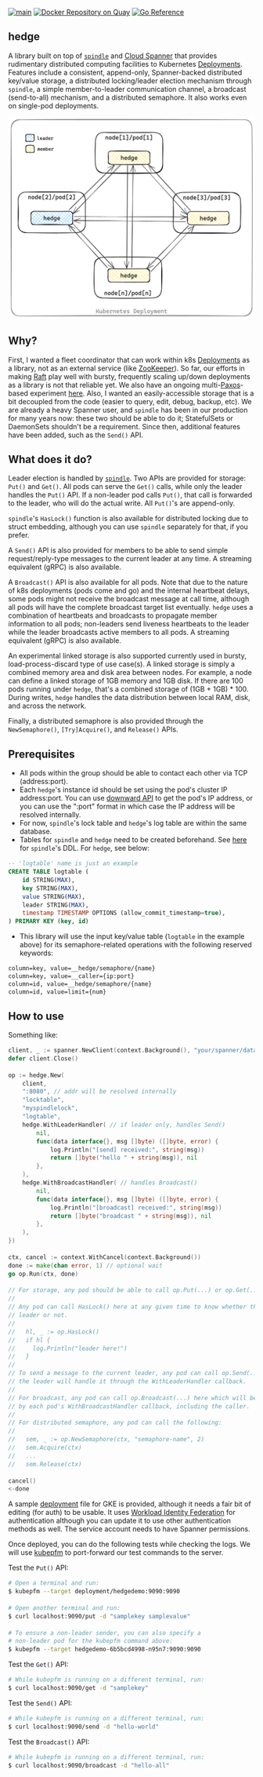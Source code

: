 [![main](https://github.com/flowerinthenight/hedge/actions/workflows/main.yml/badge.svg)](https://github.com/flowerinthenight/hedge/actions/workflows/main.yml)
[![Docker Repository on Quay](https://quay.io/repository/flowerinthenight/hedgedemo/status "Docker Repository on Quay")](https://quay.io/repository/flowerinthenight/hedgedemo)
[![Go Reference](https://pkg.go.dev/badge/github.com/flowerinthenight/hedge.svg)](https://pkg.go.dev/github.com/flowerinthenight/hedge)

## hedge
A library built on top of [`spindle`](https://github.com/flowerinthenight/spindle) and [Cloud Spanner](https://cloud.google.com/spanner) that provides rudimentary distributed computing facilities to Kubernetes [Deployments](https://kubernetes.io/docs/concepts/workloads/controllers/deployment/). Features include a consistent, append-only, Spanner-backed distributed key/value storage, a distributed locking/leader election mechanism through `spindle`, a simple member-to-leader communication channel, a broadcast (send-to-all) mechanism, and a distributed semaphore. It also works even on single-pod deployments.

<p align="center">
  <img src="./assets/hedge.png" width="560" title="hedge">
</p>

## Why?
First, I wanted a fleet coordinator that can work within k8s [Deployments](https://kubernetes.io/docs/concepts/workloads/controllers/deployment/) as a library, not as an external service (like [ZooKeeper](https://zookeeper.apache.org/)). So far, our efforts in making [Raft](https://raft.github.io/) play well with bursty, frequently scaling up/down deployments as a library is not that reliable yet. We also have an ongoing multi-[Paxos](https://en.wikipedia.org/wiki/Paxos_(computer_science))-based experiment [here](https://github.com/alphauslabs/juno). Also, I wanted an easily-accessible storage that is a bit decoupled from the code (easier to query, edit, debug, backup, etc). We are already a heavy Spanner user, and `spindle` has been in our production for many years now: these two should be able to do it; StatefulSets or DaemonSets shouldn't be a requirement. Since then, additional features have been added, such as the `Send()` API.

## What does it do?
Leader election is handled by [`spindle`](https://github.com/flowerinthenight/spindle). Two APIs are provided for storage: `Put()` and `Get()`. All pods can serve the `Get()` calls, while only the leader handles the `Put()` API. If a non-leader pod calls `Put()`, that call is forwarded to the leader, who will do the actual write. All `Put()`'s are append-only.

`spindle`'s `HasLock()` function is also available for distributed locking due to struct embedding, although you can use `spindle` separately for that, if you prefer.

A `Send()` API is also provided for members to be able to send simple request/reply-type messages to the current leader at any time. A streaming equivalent (gRPC) is also available.

A `Broadcast()` API is also available for all pods. Note that due to the nature of k8s deployments (pods come and go) and the internal heartbeat delays, some pods might not receive the broadcast message at call time, although all pods will have the complete broadcast target list eventually. `hedge` uses a combination of heartbeats and broadcasts to propagate member information to all pods; non-leaders send liveness heartbeats to the leader while the leader broadcasts active members to all pods. A streaming equivalent (gRPC) is also available.

An experimental linked storage is also supported currently used in bursty, load-process-discard type of use case(s). A linked storage is simply a combined memory area and disk area between nodes. For example, a node can define a linked storage of 1GB memory and 1GB disk. If there are 100 pods running under `hedge`, that's a combined storage of (1GB + 1GB) * 100. During writes, `hedge` handles the data distribution between local RAM, disk, and across the network.

Finally, a distributed semaphore is also provided through the `NewSemaphore()`, `[Try]Acquire()`, and `Release()` APIs.

## Prerequisites
* All pods within the group should be able to contact each other via TCP (address:port).
* Each `hedge`'s instance id should be set using the pod's cluster IP address:port. You can use [downward API](https://kubernetes.io/docs/concepts/workloads/pods/downward-api/) to get the pod's IP address, or you can use the ":port" format in which case the IP address will be resolved internally.
* For now, `spindle`'s lock table and `hedge`'s log table are within the same database.
* Tables for `spindle` and `hedge` need to be created beforehand. See [here](https://github.com/flowerinthenight/spindle#usage) for `spindle`'s DDL. For `hedge`, see below:

```sql
-- 'logtable' name is just an example
CREATE TABLE logtable (
    id STRING(MAX),
    key STRING(MAX),
    value STRING(MAX),
    leader STRING(MAX),
    timestamp TIMESTAMP OPTIONS (allow_commit_timestamp=true),
) PRIMARY KEY (key, id)
```

* This library will use the input key/value table (`logtable` in the example above) for its semaphore-related operations with the following reserved keywords:
```
column=key, value=__hedge/semaphore/{name}
column=key, value=__caller={ip:port}
column=id, value=__hedge/semaphore/{name}
column=id, value=limit={num}
```

## How to use
Something like:
```go
client, _ := spanner.NewClient(context.Background(), "your/spanner/database")
defer client.Close()

op := hedge.New(
    client,
    ":8080", // addr will be resolved internally
    "locktable",
    "myspindlelock",
    "logtable",
    hedge.WithLeaderHandler( // if leader only, handles Send()
        nil,
        func(data interface{}, msg []byte) ([]byte, error) {
            log.Println("[send] received:", string(msg))
            return []byte("hello " + string(msg)), nil
        },
    ),
    hedge.WithBroadcastHandler( // handles Broadcast()
        nil,
        func(data interface{}, msg []byte) ([]byte, error) {
            log.Println("[broadcast] received:", string(msg))
            return []byte("broadcast " + string(msg)), nil
        },
    ),
})

ctx, cancel := context.WithCancel(context.Background())
done := make(chan error, 1) // optional wait
go op.Run(ctx, done)

// For storage, any pod should be able to call op.Put(...) or op.Get(...) here.
//
// Any pod can call HasLock() here at any given time to know whether they are
// leader or not.
//
//   hl, _ := op.HasLock()
//   if hl {
//     log.Println("leader here!")
//   }
//
// To send a message to the current leader, any pod can call op.Send(...) and
// the leader will handle it through the WithLeaderHandler callback.
//
// For broadcast, any pod can call op.Broadcast(...) here which will be handled
// by each pod's WithBroadcastHandler callback, including the caller.
//
// For distributed semaphore, any pod can call the following:
//
//   sem, _ := op.NewSemaphore(ctx, "semaphore-name", 2)
//   sem.Acquire(ctx)
//   ...
//   sem.Release(ctx)

cancel()
<-done
```

A sample [deployment](./deployment_template.yaml) file for GKE is provided, although it needs a fair bit of editing (for auth) to be usable. It uses [Workload Identity Federation](https://cloud.google.com/kubernetes-engine/docs/how-to/workload-identity) for authentication although you can update it to use other authentication methods as well. The service account needs to have Spanner permissions.

Once deployed, you can do the following tests while checking the logs. We will use [kubepfm](https://github.com/flowerinthenight/kubepfm) to port-forward our test commands to the server.

Test the `Put()` API:

```sh
# Open a terminal and run:
$ kubepfm --target deployment/hedgedemo:9090:9090

# Open another terminal and run:
$ curl localhost:9090/put -d "samplekey samplevalue"

# To ensure a non-leader sender, you can also specify a
# non-leader pod for the kubepfm command above:
$ kubepfm --target hedgedemo-6b5bcd4998-n95n7:9090:9090
```

Test the `Get()` API:

```sh
# While kubepfm is running on a different terminal, run:
$ curl localhost:9090/get -d "samplekey"
```

Test the `Send()` API:

```sh
# While kubepfm is running on a different terminal, run:
$ curl localhost:9090/send -d "hello-world"
```

Test the `Broadcast()` API:

```sh
# While kubepfm is running on a different terminal, run:
$ curl localhost:9090/broadcast -d "hello-all"
```
